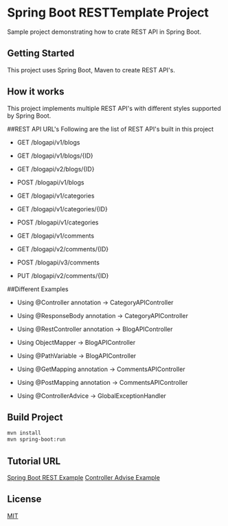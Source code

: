 
# Spring Boot RESTTemplate Project

Sample project demonstrating how to crate REST API in Spring Boot.

## Getting Started

This project uses Spring Boot, Maven to create REST API's.

## How it works
This project implements multiple REST API's with different styles supported by Spring Boot.


##REST API URL's
Following are the list of REST API's built in this project

- GET  /blogapi/v1/blogs
- GET  /blogapi/v1/blogs/{ID}
- GET  /blogapi/v2/blogs/{ID}
- POST /blogapi/v1/blogs

- GET  /blogapi/v1/categories
- GET  /blogapi/v1/categories/{ID}
- POST /blogapi/v1/categories

- GET  /blogapi/v1/comments
- GET  /blogapi/v2/comments/{ID}
- POST /blogapi/v3/comments
- PUT  /blogapi/v2/comments/{ID}


##Different Examples
- Using @Controller annotation -> CategoryAPIController
- Using @ResponseBody annotation -> CategoryAPIController
- Using @RestController annotation -> BlogAPIController
- Using ObjectMapper -> BlogAPIController
- Using @PathVariable -> BlogAPIController

- Using @GetMapping annotation -> CommentsAPIController
- Using @PostMapping annotation -> CommentsAPIController

- Using @ControllerAdvice -> GlobalExceptionHandler

## Build Project

```sh
mvn install
mvn spring-boot:run
```


## Tutorial URL

[Spring Boot REST Example](http://www.bootng.com/2020/05/spring-boot-rest-example.html)
[Controller Advise Example](https://www.bootng.com/2020/06/spring-boot-controlleradvise-example.html)



## License
[MIT](LICENSE)
